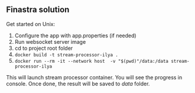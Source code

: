 ## Finastra solution

Get started on Unix:
1) Configure the app with app.properties (if needed)
2) Run websocket server image
3) cd to project root folder
4) `docker build -t stream-processor-ilya .`
5) `docker run --rm -it --network host  -v "$(pwd)"/data:/data stream-processor-ilya`


This will launch stream processor container.
You will see the progress in console. 
Once done, the result will be saved to _data_ folder.
